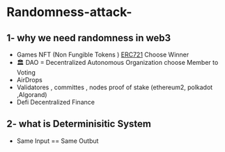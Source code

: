 # Randomness-attack-
## 1- why we need randomness in web3
   * Games NFT (Non Fungible Tokens  ) [ERC721](https://docs.openzeppelin.com/contracts/3.x/erc721)  Choose Winner
   * 🏛️ DAO = Decentralized Autonomous Organization choose Member to Voting
   * AirDrops
   * Validatores , committes , nodes  proof of stake (ethereum2, polkadot ,Algorand)
   * Defi Decentralized Finance
## 2- what is Determinisitic System
   * Same Input == Same Outbut 
